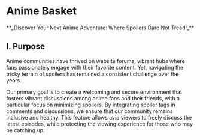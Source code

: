 # Anime Basket #

<p>**_Discover Your Next Anime Adventure: Where Spoilers Dare Not Tread!_**</p>

## I. Purpose ##

Anime communities have thrived on website forums, vibrant hubs where fans passionately engage with their favorite content. Yet, navigating the tricky terrain of spoilers has remained a consistent challenge over the years.

Our primary goal is to create a welcoming and secure environment that fosters vibrant discussions among anime fans and their friends, with a particular focus on minimizing spoilers. By integrating spoiler tags in comments and discussions, we ensure that our community remains inclusive and healthy. This feature allows avid viewers to freely discuss the latest episodes, while protecting the viewing experience for those who may be catching up.

